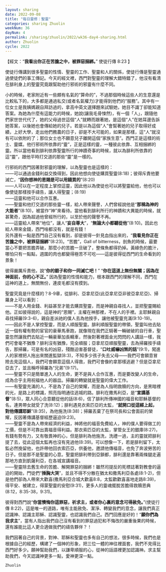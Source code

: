 ```yaml
---
layout: sharing
date: 2022-09-08
title: "每日靈修：聖靈"
categories: sharing Zhuolin
weekNum: 36
dayNum: 4
permalink: /sharing/zhuolin/2022/wk36-day4-sharing.html
author: Zhuolin
cycle: 2022
---
```


【經文：“**我看出你正在苦膽之中，被罪惡捆綁。**” 使徒行傳 8:23 】  

使徒行傳講到很多聖靈的性情、聖靈的工作、聖靈和人的關係，使徒行傳是聖靈通過使徒們的事工傳記。今天的經文裡，西門對聖靈的理解大錯特錯了，他沒有看清在腓利身上的聖靈究竟跟幫助他行邪術的邪靈有什麼不同。  

小的時候，老家附近有一些頗有名氣的“算命的”，不過那個時候這些人的生意還是比較私下的，大多都是通過私交(或者名氣權力)才能得到他們的“服務”。其中有一位女士是我姨媽親自拜訪過的，拿高中英文選擇題來試驗她，她目不識丁卻能知道答案。為她為什麼有這能力的時候，她說(讓我毛骨悚然)，有一個「人」，跟隨他們家世世代代了，她的父母過世這個“人”就轉而跟著她，是這個“人”在她耳邊告訴她答案，以後她也會傳給她的兒子。若是以為這個“人”會幫著她的兒子取得好成績，上好大學，走出他們務農的日子，卻是不大可能的，如果是那樣，這“人”就沒有可以依附的了；那位女士也不願意兒子離開這個“家族生意”。西門正是這樣的術士、靈媒。他行邪術所依靠的“靈”，正是這樣的靈，一種彼此依靠、互相捆綁的靈。所以當他看到腓利依靠聖靈所行的神蹟奇事的時候，就以為腓利所依靠的這“靈”，跟他平時打交道的那些“靈”是一樣的。  

行邪術的西門因著對邪靈的理解，以為聖靈也是這樣的：  
——可以通過金錢利益交換得到，因此他想向使徒購買聖靈(8:18)；彼得斥責他要滅亡，“**因你想神的恩賜是可以用錢買的**”(8:20)  
——人可以在一定程度上掌控這靈，因此他以為使徒也可以將聖靈給他，他也可以像使徒那樣按手禱告，讓人得聖靈；(8:19)  
——這靈和他可以合作互惠。  
——聖靈和他打交道的那些靈一樣，給人帶來聲譽，人們曾經說他是“**那稱為神的大能者**”(8:10)，被當作“神”來看待。當他看到腓利所行的神蹟和大異能的時候，就甚驚奇，因為超過他曾經所行的，以至於他的聲譽不再。  
——這靈給人帶來“地位”，讓人“**妄自尊大**”，“**無論大小都聽從他**”(8:10)。因此也給人帶來金錢，西門啥都沒有，就是有錢！  
另外還有一點是西門自己沒有看到，卻是彼得一針見血指出來的，“**我看見你正在苦膽之中，被罪惡捆綁**”(8:23)。“苦膽”，Gall of bitterness，剖魚的時候，最要當心不要把苦膽弄破，那麼小的苦膽一旦破了，整條魚都得扔掉。黃綠色的膽汁，哪怕只有一點點，週圍的肉也都變得極苦不可吃——這是彼得從西門的生命看到的景象！  

彼得嚴厲斥責他，說“**你的銀子和你一同滅亡吧！**” “**你在這道上無份無關；因為在神面前，你的心不正。**” 因為聖靈的性情和能力，根本跟西門的理解不同，西門在這神的道上，無關無份，連皮毛都沒有摸到。  

聖靈究竟是什麼樣的？8-9章，從腓利、亞拿尼亞(此亞拿尼亞非彼亞拿尼亞)、掃羅身上可以看到：  
——不是人用金錢、利益甚至才能去購買聖靈，而是神親自尋找人，並把聖靈賜給他。正如彼得說的，這是神的“恩賜”，主權在神那裡，不在人的手裡。主耶穌親自尋找掃羅(9:3-6)，親自差派祂的僕人去為他按手，讓他被聖靈充滿(9:10-19)。  
——因此不是人掌控聖靈，而是人順服聖靈。腓利順服聖靈的帶領，聖靈叫他去貼近一個有權有勢的宦官的豪華馬車跑，就像現在我們正騎著一輛破破的自行車，聖靈忽然讓我們去貼近一輛豪華加長轎車，然後對著裡面金光閃閃的人講話一樣，我們可會毫不猶豫？腓利沒有猶豫，完全順服；亞拿尼亞順服聖靈，去為掃羅按手禱告，那掃羅，可是有名的凶惡，殘酷迫害基督徒，“**口吐威嚇凶煞的話**”(9:1)，闖進人的家裡把人拖出來關進監獄(8:3)，不知多少孩子失去父母——我們可會願意冒險去見這個人，我們可會願意這個人得救，我們可會像約拿那樣逃避？但是亞拿尼亞去了，並且稱呼掃羅為“兄弟”(9:17)。  
——聖靈不只是簡單進入人的生命，更不是與人合作互惠，而是要改變人的生命，成為合乎主用祝福他人的器皿。掃羅的轉變就是聖靈的偉大工作。  
——有聖靈充滿的人，不是為了自己的榮耀，而是為人指明救贖的方向，是黑暗裡的光，是路上的標識，照亮指明通往逃城的路。腓利在撒馬利亞，是“**宣講基督**”(8:5)，眾人同心合意聽從他的話(8:6)，信了腓利所傳神國的福音和耶穌基督的名，連男帶女就受了洗(8:12)；腓利遇見衣索匹亞的太監，“**就開口從這經上起，對他傳講耶穌**”(8:35)，為他施洗(8:38)；掃羅丟棄了在祭司長和公會面前的榮耀，反因著傳講基督經歷逼迫(9:23)。  
——聖靈不是為人帶來經濟的利益，神將他的福音免費給人，神的僕人要得做工的工價，但是不可靠出賣福音得利益。那衣索匹亞的太監，掌管女王的銀庫(8:27)，有錢有勢有力，又有敬畏神的心，但是腓利為他施洗，洗禮一過，主的靈就把腓利提了去，從此這個太監再也沒有見過他(8:39)。可以想像一下，若是腓利留下，太監必然挽留他，也許帶他回衣索匹亞，供養他，邀請他傳福音，也免了奔波勞苦的日子。但是那不是聖靈的心意。聖靈把腓利帶到亞鎖都，腓利還是靠著兩條腿走遍那地方直到凱薩利亞，在各城宣講福音。  
——聖靈除去舊生命的苦膽、解開罪惡的捆綁！雖然司提反的死標誌著對教會的逼迫的開始，門徒們“**捶胸大哭**”，並且不得不分散在猶太和撒馬利亞各處(8:1-2)，但是他們卻為人帶來大歡喜(撒馬利亞合城大歡喜8:8，太監歡歡喜喜地走路8:39)，得平安、被建立，得蒙聖靈的安慰(9:31)，更多人的靈魂擺脫苦膽得救贖恩典(8:12，8:35-38，9:31)。  

彼得對西門說“**你當懊悔你這罪惡，祈求主，或者你心裏的意念可得赦免。**”(使徒行傳 8:22)，這是唯一的道路，唯有主能赦免、潔淨、轉變我們的意念，讓我們真正認識神、認識主耶穌、認識聖靈，也認識我們自己。西門回應是好的！“**願你們為我求主**”，當有人指出我們自己沒有看到的罪惡過犯和不悔改的嚴重後果的時候，還有誰能比這人更合適做我們的禱告夥伴？！  

我們因著自己的背景，對神、耶穌和聖靈也多有自己的想法，很多時候，我們也是根據自己的經歷，構建了一個神的形象，把三位一體的神往裡面套，我們不見得比西門好多少。願神幫助我們，以謙卑順服的心，從神的話語裡更加認識神。求主幫助我們，今天認識神更多一點，愛神更深一點。  

`Zhuolin`  
